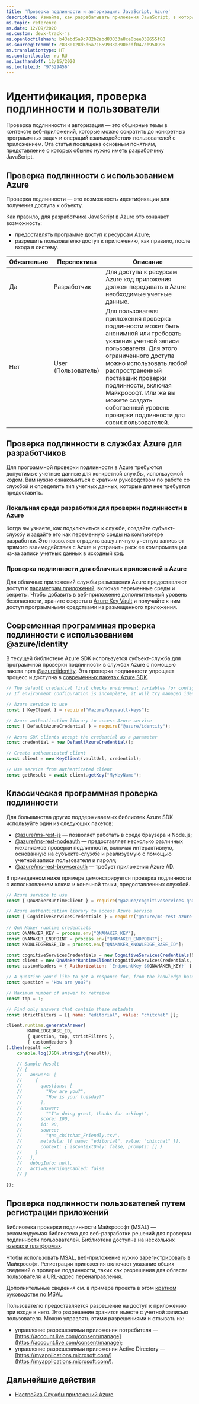 ```yaml
---
title: 'Проверка подлинности и авторизация: JavaScript, Azure'
description: Узнайте, как разрабатывать приложения JavaScript, в которых реализованы механизмы идентификации и проверки подлинности, а также учетные записи пользователей, с помощью Azure.
ms.topic: reference
ms.date: 12/09/2020
ms.custom: devx-track-js
ms.openlocfilehash: b43ebd5a9c782b2abd83033a8ce0bee038655f80
ms.sourcegitcommit: c8330128d5d6a71859933a890ecdf047cb950996
ms.translationtype: HT
ms.contentlocale: ru-RU
ms.lasthandoff: 12/15/2020
ms.locfileid: "97529456"
---
```

# <a name="identity-authentication-and-users"></a>Идентификация, проверка подлинности и пользователи

Проверка подлинности и авторизация — это обширные темы в контексте веб-приложений, которые можно сократить до конкретных программных задач и операций взаимодействия пользователей с приложением. Эта статья посвящена основным понятиям, представление о которых обычно нужно иметь разработчику JavaScript. 

## <a name="authentication-with-azure"></a>Проверка подлинности с использованием Azure

Проверка подлинности — это возможность идентификации для получения доступа к объекту. 

Как правило, для разработчика JavaScript в Azure это означает возможность:

* предоставлять программе доступ к ресурсам Azure;
* разрешить пользователю доступ к приложению, как правило, после входа в систему.

|Обязательно|Перспектива|Описание|
|--|--|--|
|Да|Разработчик|Для доступа к ресурсам Azure код приложения должен передавать в Azure необходимые учетные данные.|
|Нет|User (Пользователь)|Для пользователя приложения проверка подлинности может быть анонимной или требовать указания учетной записи пользователя. Для этого ограниченного доступа можно использовать любой распространенный поставщик проверки подлинности, включая Майкрософт. Или же вы можете создать собственный уровень проверки подлинности для своих пользователей.|

## <a name="authentication-for-developers-to-azure-services"></a>Проверка подлинности в службах Azure для разработчиков

Для программной проверки подлинности в Azure требуются допустимые учетные данные для конкретной службы, используемой кодом. Вам нужно ознакомиться с кратким руководством по работе со службой и определить тип учетных данных, которые для нее требуется предоставить. 

### <a name="local-developer-environment-for-authenticating-to-azure"></a>Локальная среда разработки для проверки подлинности в Azure

Когда вы узнаете, как подключиться к службе, создайте субъект-службу и задайте его как переменную среды на компьютере разработки. Это позволяет оградить вашу личную учетную запись от прямого взаимодействия с Azure и устранить риск ее компрометации из-за записи учетных данных в исходный код. 

### <a name="cloud-apps-authenticating-to-azure"></a>Проверка подлинности для облачных приложений в Azure

Для облачных приложений службы размещения Azure предоставляют доступ к [параметрам приложений](../how-to/configure-web-app-settings.md), включая переменные среды и секреты. Чтобы добавить в веб-приложение дополнительный уровень безопасности, храните секреты в [Azure Key Vault](/azure/key-vault) и получайте к ним доступ программными средствами из размещенного приложения. 

## <a name="modern-programmatic-authentication-with-azureidentity"></a>Современная программная проверка подлинности с использованием @azure/identity

В текущей библиотеке Azure SDK используется субъект-служба для программной проверки подлинности в службах Azure с помощью пакета npm [@azure/identity](https://www.npmjs.com/package/@azure/identity). Эта проверка подлинности упрощает процесс и доступна в [современных пакетах Azure SDK](https://www.npmjs.com/package/@azure/identity#client-libraries-supporting-authentication-with-azure-identity). 

```javascript
// The default credential first checks environment variables for configuration.
// If environment configuration is incomplete, it will try managed identity.

// Azure service to use
const { KeyClient } = require("@azure/keyvault-keys");

// Azure authentication library to access Azure service
const { DefaultAzureCredential } = require("@azure/identity");

// Azure SDK clients accept the credential as a parameter
const credential = new DefaultAzureCredential();

// Create authenticated client
const client = new KeyClient(vaultUrl, credential);

// Use service from authenticated client
const getResult = await client.getKey("MyKeyName");
```

## <a name="classic-programmatic-authentication"></a>Классическая программная проверка подлинности

Для большинства других поддерживаемых библиотек Azure SDK используйте один из следующих пакетов: 

* [@azure/ms-rest-js](https://www.npmjs.com/package/@azure/ms-rest-js) — позволяет работать в среде браузера и Node.js;
* [@azure/ms-rest-nodeauth](https://www.npmjs.com/package/@azure/ms-rest-nodeauth) — предоставляет несколько различных механизмов проверки подлинности, включая интерактивную, основанную на субъекте-службе и реализуемую с помощью учетной записи пользователя и пароля;
* [@azure/ms-rest-browserauth](https://www.npmjs.com/package/@azure/ms-rest-browserauth) — требует приложения Azure AD.

В приведенном ниже примере демонстрируется проверка подлинности с использованием ключа и конечной точки, предоставленных службой.

```javascript
// Azure service to use
const { QnAMakerRuntimeClient } = require("@azure/cognitiveservices-qnamaker-runtime");

// Azure authentication library to access Azure service
const { CognitiveServicesCredentials } = require("@azure/ms-rest-azure-js");  
 
// QnA Maker runtime credentials
const QNAMAKER_KEY = process.env["QNAMAKER_KEY"];
const QNAMAKER_ENDPOINT = process.env["QNAMAKER_ENDPOINT"];
const KNOWLEDGEBASE_ID = process.env["QNAMAKER_KNOWLEDGE_BASE_ID"];

const cognitiveServicesCredentials = new CognitiveServicesCredentials(QNAMAKER_KEY);
const client = new QnAMakerRuntimeClient(cognitiveServicesCredentials, QNAMAKER_ENDPOINT);
const customHeaders = { Authorization: `EndpointKey ${QNAMAKER_KEY}` };

// A question you'd like to get a response for, from the knowledge base. For example
const question = "How are you?";

// Maximum number of answer to retreive
const top = 1;

// Find only answers that contain these metadata
const strictFilters = [{ name: "editorial", value: "chitchat" }];

client.runtime.generateAnswer( 
        KNOWLEDGEBASE_ID,
        { question, top, strictFilters },
        { customHeaders }
).then(result =>{
    console.log(JSON.stringify(result));

    // Sample Result
    // {
    //   answers: [
    //     {
    //       questions: [
    //         "How are you?",
    //         "How is your tuesday?"
    //       ],
    //       answer:
    //         ""I'm doing great, thanks for asking!",
    //       score: 100,
    //       id: 90,
    //       source:
    //         "qna_chitchat_Friendly.tsv",
    //       metadata: [{ name: "editorial", value: "chitchat" }],
    //       context: { isContextOnly: false, prompts: [] }
    //     }
    //   ],
    //   debugInfo: null,
    //   activeLearningEnabled: false
    // }

});

```

## <a name="user-authentication-with-an-app-registration"></a>Проверка подлинности пользователей путем регистрации приложений

Библиотека проверки подлинности Майкрософт (MSAL) — рекомендуемая библиотека для веб-разработки решений для проверки подлинности пользователей. Библиотека доступна на нескольких [языках и платформах](/azure/active-directory/develop/msal-overview#languages-and-frameworks).

Чтобы использовать MSAL, веб-приложение нужно [зарегистрировать](/azure/active-directory/develop/quickstart-register-app) в Майкрософт. Регистрация приложения включает указание общих сведений о проверке подлинности, таких как разрешения для области пользователя и URL-адрес перенаправления. 

Дополнительные сведения см. в примере проекта в этом [кратком руководстве по MSAL](/azure/active-directory/develop/quickstart-v2-javascript).

Пользователю предоставляется разрешение на доступ к приложению при входе в него. Это разрешение хранится вместе с учетной записью пользователя. Можно управлять этими разрешениями и отзывать их:

* управление разрешениями приложения потребителя — [https://account.live.com/consent/manage](https://account.live.com/consent/manage);
* управление разрешениями приложения Active Directory — [https://myapplications.microsoft.com/](https://myapplications.microsoft.com/).

## <a name="next-steps"></a>Дальнейшие действия

* [Настройка Службы приложений Azure](../how-to/configure-web-app-settings.md)
